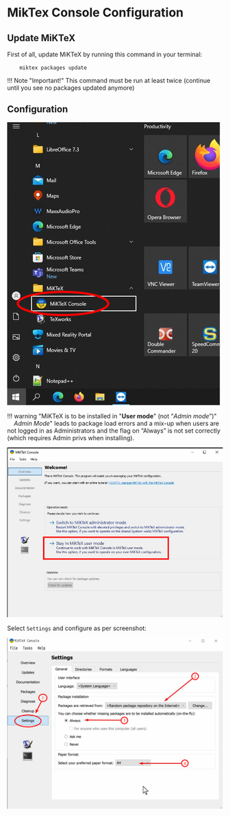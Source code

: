 # MikTex Console Configuration

## Update MiKTeX

First of all, update MiKTeX by running this command in your terminal:

```
    miktex packages update
```

!!! Note "Important!"
    This command must be run at least twice (continue until you see no packages updated anymore)

## Configuration

![](img/miktex-console-start.png)

!!! warning "MiKTeX is to be installed in "**User mode**" (not “*Admin mode*”)"
    *Admin Mode*" leads to package load errors and a mix-up when users are not logged in as Administrators and the flag on “Always” is not set correctly (which requires Admin privs when installing).

![](img/miktex-user-mode.png)

Select `Settings` and configure as per screenshot:

![](img/miktex-settings.png)
